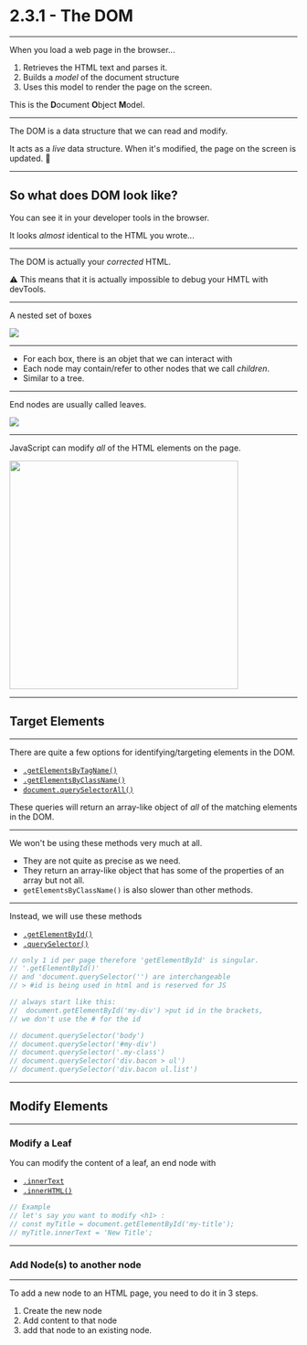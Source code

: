 # 2.3.1 - The DOM

---

When you load a web page in the browser...

1. Retrieves the HTML text and parses it.
2. Builds a _model_ of the document structure
3. Uses this model to render the page on the screen.

<Spacer size={24} />

This is the **D**ocument **O**bject **M**odel.

---

The DOM is a data structure that we can read and modify.

It acts as a _live_ data structure. When it's modified, the page on the screen is updated. 🤯

---

## So what does DOM look like?

You can see it in your developer tools in the browser.

It looks _almost_ identical to the HTML you wrote...

---

The DOM is actually your _corrected_ HTML. 

⚠️ This means that it is actually impossible to debug your HMTL with devTools.

---

A nested set of boxes

<img src="./assets/dom_example.png" />

---

- For each box, there is an objet that we can interact with
- Each node may contain/refer to other nodes that we call _children_.
- Similar to a tree.

---

End nodes are usually called leaves.

<img src="./assets/dom_tree.png" />

---

JavaScript can modify _all_ of the HTML elements on the page.

<img src=./assets/html_tree.gif style="height: 400px" />

---

## Target Elements

---

There are quite a few options for identifying/targeting elements in the DOM.    
<!-- (tags identify) -->

- [`.getElementsByTagName()`](https://www.w3schools.com/jsref/met_document_getelementsbytagname.asp)
- [`.getElementsByClassName()`](https://www.w3schools.com/jsref/met_document_getelementsbyclassname.asp)
- [`document.querySelectorAll()`](https://www.w3schools.com/jsref/met_document_queryselectorall.asp)

These queries will return an array-like object of _all_ of the matching elements in the DOM. 
<!-- // DOM is made for any language // -->

---

We won't be using these methods very much at all.

- They are not quite as precise as we need.
- They return an array-like object that has some of the properties of an array but not all.
- `getElementsByClassName()` is also slower than other methods.

---

Instead, we will use these methods

- [`.getElementById()`](https://www.w3schools.com/jsref/met_document_getelementbyid.asp)
- [`.querySelector()`](https://www.w3schools.com/jsref/met_document_queryselector.asp)

```js
// only 1 id per page therefore 'getElementById' is singular.
// '.getElementById()'  
// and 'document.querySelector('') are interchangeable 
// > #id is being used in html and is reserved for JS

// always start like this: 
//  document.getElementById('my-div') >put id in the brackets, 
// we don't use the # for the id

// document.querySelector('body') 
// document.querySelector('#my-div')
// document.querySelector('.my-class')
// document.querySelector('div.bacon > ul')
// document.querySelector('div.bacon ul.list')
```

---

## Modify Elements

---

### Modify a Leaf

You can modify the content of a leaf, an end node with 
<!-- one modify text, one modify html -->
- [`.innerText`](https://www.w3schools.com/jsref/prop_node_innertext.asp)
- [`.innerHTML()`](https://www.w3schools.com/jsref/prop_html_innerhtml.asp) 

```js
// Example
// let's say you want to modify <h1> :
// const myTitle = document.getElementById('my-title');
// myTitle.innerText = 'New Title';
```

---

### Add Node(s) to another node
<!-- means we are gong to create nodes -->
---

To add a new node to an HTML page, you need to do it in 3 steps.

1. Create the new node
2. Add content to that node
3. add that node to an existing node.
<!-- step 1: document.createElement(what does in the bracket is what we want to create)
<!-- step 2: add the content - now the node has new content
     step 3: target what we want to grab. target parent, then do-  .appendChild  - which will place it inside the DOM
---

- [`document.createElement()`](https://www.w3schools.com/jsref/met_document_createelement.asp)
- [`.appendChild()`](https://www.w3schools.com/jsref/met_document_createelement.asp)

```js
// Example
// 1. const paragraph = document.createElement('p');
// 2. paragraph.innterTetxt = 'new hacker right here.' 
// 3. document.querySelector('body').appendChild(paragraph)
```
*if I wanted to add id:  paragraph.id = 'new-id' 
you can target attributes with just .attribute 
---

### Styling DOM elements

We can style elements from JavaScript.

- Use the element's `style` attribute. 
- Modify the `classList` of the element.
the classes that are part of the element can be changed as well. 
if you have written your CSS and just swap out classes instead of injecting the CSS into the JS
(write CSS in external file and target classes)
---
<p class="asdad" style="height: 23px; width: 100px;">
JS overrides CSS so it will modify / override anything in CSS

#### The `style` attribute

1. Target the element using one of the methods we've just learned.
2. Modify its `style` attribute.

`<div id="my-div">...content...</div>`

```js
const myDiv = document.getElementById('my-div');

myDiv.style.background = "purple";
```
you have to use CamelCasing instead of - 
⚠️ Houston. We have a problem!
(the DOM will show the - dash so we can't use that)

myDiv.style.borderRadius = '23px'
---

#### Using `classList`

Calling `myDiv.classList` returns a [`DOMTokenList`](https://developer.mozilla.org/en-US/docs/Web/API/DOMTokenList).

😭 It is _read-only_, but ...

---

... it is _modifiable_. 😃

...

To modify a `classList`, we have a few methods we can call.

- `.add()`
- `.remove()`
- `.toggle()`

```js
// Example
*i've written CSS somewhere else and I want to add the class 'primary' to the DOM

myDiv.classList.add('primary');

myDiv.classList.remove('secondary');

myDiv.classList.toggle('active');
``` toggle = if the class is there it will remove it, if the class isn't there it will add it. 
It's a JS way of adding / removing a class (helpful for display.block of drop down menu etc. can be used with .hover as well)
---

[Next lecture: Fundamentals (delay/timing)](../lecture-2-fundamentals-delay)